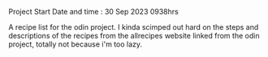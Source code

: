 Project Start Date and time : 30 Sep 2023 0938hrs

A recipe list for the odin project. I kinda scimped out hard on the steps and descriptions of the recipes from the allrecipes
website linked from the odin project, totally not because i'm too lazy. 